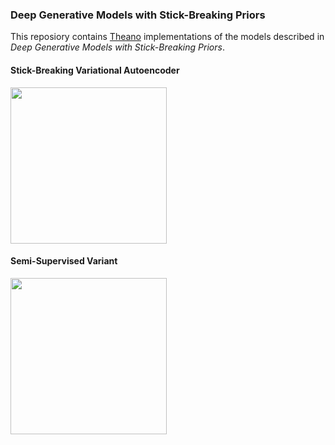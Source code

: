 ### Deep Generative Models with Stick-Breaking Priors
This reposiory contains [Theano](https://github.com/Theano) implementations of the models described in *Deep Generative Models with Stick-Breaking Priors*. 

#### Stick-Breaking Variational Autoencoder
<img src="http://www.ics.uci.edu/~enalisni/SBAE_arch.png" width="250">

#### Semi-Supervised Variant
<img src="http://www.ics.uci.edu/~enalisni/NP-SSDGM_arch.png" width="250">

